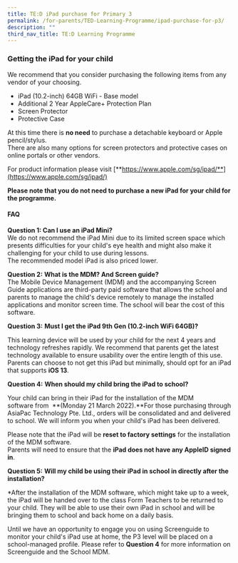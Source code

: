 ```yaml
---
title: TE:D iPad purchase for Primary 3
permalink: /for-parents/TED-Learning-Programme/ipad-purchase-for-p3/
description: ""
third_nav_title: TE:D Learning Programme
---
```

### Getting the iPad for your child

We recommend that you consider purchasing the following items from any vendor of your choosing.  
  

*   iPad (10.2-inch) 64GB WiFi - Base model
*   Additional 2 Year AppleCare+ Protection Plan
*   Screen Protector
*   Protective Case

At this time there is **no need** to purchase a detachable keyboard or Apple pencil/stylus.  
There are also many options for screen protectors and protective cases on online portals or other vendors.  
  
For product information please visit [**https://www.apple.com/sg/ipad/**](https://www.apple.com/sg/ipad/)  
  
**Please note that you do not need to purchase a new iPad for your child for the programme.**   
  

#### FAQ

**Question 1: Can I use an iPad Mini?**<br>
We do not recommend the iPad Mini due to its limited screen space which presents difficulties for your child's eye health and might also make it challenging for your child to use during lessons.   
The recommended model iPad is also priced lower.  
  
**Question 2:** **What is the MDM? And Screen guide?**<br>
The Mobile Device Management (MDM) and the accompanying Screen Guide applications are third-party paid software that allows the school and parents to manage the child's device remotely to manage the installed applications and monitor screen time. The school will bear the cost of this software.  

  
**Question 3:** **Must I get the iPad 9th Gen (10.2-inch WiFi 64GB)?**

This learning device will be used by your child for the next 4 years and technology refreshes rapidly. We recommend that parents get the latest technology available to ensure usability over the entire length of this use. Parents can choose to not get this iPad but minimally, should opt for an iPad that supports **iOS 13**.  
  
**Question 4:** **When should my child bring the iPad to school?**

Your child can bring in their iPad for the installation of the MDM software from  **(Monday 21 March 2022).**For those purchasing through AsiaPac Technology Pte. Ltd., orders will be consolidated and and delivered to school. We will inform you when your child's iPad has been delivered.  
  
Please note that the iPad will be **reset to factory settings** for the installation of the MDM software.  
Parents will need to ensure that the **iPad does not have any AppleID signed in**.  
  
**Question 5:** **Will my child be using their iPad in school in directly after the installation?**

*After the installation of the MDM software, which might take up to a week, the iPad will be handed over to the class Form Teachers to be returned to your child. They will be able to use their own iPad in school and will be bringing them to school and back home on a daily basis.  
  
Until we have an opportunity to engage you on using Screenguide to monitor your child's iPad use at home, the P3 level will be placed on a school-managed profile. Please refer to **Question 4** for more information on Screenguide and the School MDM.